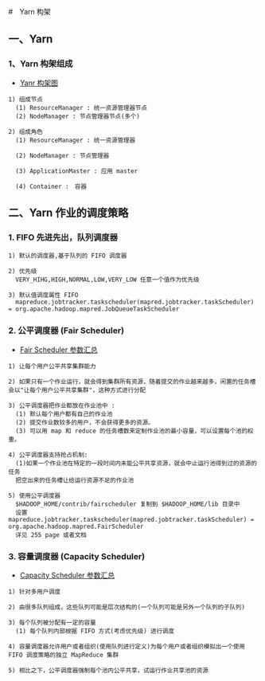 #　Yarn 构架

## 一、Yarn

### 1、Yarn 构架组成

- [Yanr 构架图](https://www.processon.com/view/link/56643e61e4b026a7ca2ac271)

```
1) 组成节点
  (1) ResourceManager : 统一资源管理器节点
  (2) NodeManager : 节点管理器节点(多个)

2) 组成角色
  (1) ResourceManager : 统一资源管理器

  (2) NodeManager : 节点管理器

  (3) ApplicationMaster : 应用 master

  (4) Container :　容器
```


## 二、Yarn 作业的调度策略

### 1. FIFO 先进先出，队列调度器

```
1) 默认的调度器,基于队列的 FIFO 调度器

2) 优先级
  VERY_HIHG,HIGH,NORMAL,LOW,VERY_LOW 任意一个值作为优先级

3) 默认值调度属性 FIFO
  mapreduce.jobtracker.taskscheduler(mapred.jobtracker.taskScheduler) = org.apache.hadoop.mapred.JobQueueTaskScheduler
```

### 2. 公平调度器 (Fair Scheduler)

- [Fair Scheduler 参数汇总](http://dongxicheng.org/mapreduce-nextgen/hadoop-yarn-configurations-capacity-scheduler/)

```
1) 让每个用户公平共享集群能力

2) 如果只有一个作业运行，就会得到集群所有资源，随着提交的作业越来越多，闲置的任务槽会以"让每个用户公平共享集群"，这种方式进行分配

3) 公平调度器把作业都放在作业池中 :
  (1) 默认每个用户都有自己的作业池
  (2) 提交作业数较多的用户，不会获得更多的资源。
  (3) 可以用 map 和 reduce 的任务槽数来定制作业池的最小容量，可以设置每个池的权重。

4) 公平调度器支持抢占机制:
  (1)如果一个作业池在特定的一段时间内未能公平共享资源，就会中止运行池得到过的资源的任务
  把空出来的任务槽让给运行资源不足的作业池

5) 使用公平调度器
  $HADOOP_HOME/contrib/fairscheduler 复制到 $HADOOP_HOME/lib 目录中
  设置 mapreduce.jobtracker.taskscheduler(mapred.jobtracker.taskScheduler) = org.apache.hadoop.mapred.FairScheduler
  详见 255 page 或者文档
```


### 3. 容量调度器 (Capacity Scheduler)

- [Capacity Scheduler 参数汇总](http://dongxicheng.org/mapreduce-nextgen/hadoop-yarn-configurations-capacity-scheduler/)

```
1) 针对多用户调度

2) 由很多队列组成，这些队列可能是层次结构的(一个队列可能是另外一个队列的子队列)

3) 每个队列被分配有一定的容量
  (1) 每个队列内部根据 FIFO 方式(考虑优先级) 进行调度

4) 容量调度器允许用户或者组织(使用队列进行定义)为每个用户或者组织模拟出一个使用 FIFO 调度策略的独立 MapReduce 集群

5) 相比之下，公平调度器强制每个池内公平共享，试运行作业共享池的资源

```
